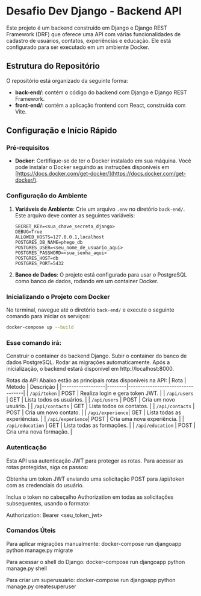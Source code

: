 # Desafio Dev Django - Backend API

Este projeto é um backend construído em Django e Django REST Framework (DRF) que oferece uma API com várias funcionalidades de cadastro de usuários, contatos, experiências e educação. Ele está configurado para ser executado em um ambiente Docker.

## Estrutura do Repositório

O repositório está organizado da seguinte forma:

- **back-end/**: contém o código do backend com Django e Django REST Framework.
- **front-end/**: contém a aplicação frontend com React, construída com Vite.

## Configuração e Início Rápido

### Pré-requisitos

- **Docker**: Certifique-se de ter o Docker instalado em sua máquina. Você pode instalar o Docker seguindo as instruções disponíveis em [https://docs.docker.com/get-docker/](https://docs.docker.com/get-docker/).

### Configuração do Ambiente

1. **Variáveis de Ambiente**: Crie um arquivo `.env` no diretório `back-end/`. Este arquivo deve conter as seguintes variáveis:

    ```env
    SECRET_KEY=<sua_chave_secreta_django>
    DEBUG=True
    ALLOWED_HOSTS=127.0.0.1,localhost
    POSTGRES_DB_NAME=phego_db
    POSTGRES_USER=<seu_nome_de_usuario_aqui>
    POSTGRES_PASSWORD=<sua_senha_aqui>
    POSTGRES_HOST=db
    POSTGRES_PORT=5432
    ```

2. **Banco de Dados**: O projeto está configurado para usar o PostgreSQL como banco de dados, rodando em um container Docker.

### Inicializando o Projeto com Docker

No terminal, navegue até o diretório `back-end/` e execute o seguinte comando para iniciar os serviços:

```bash
docker-compose up --build
```
### Esse comando irá:

Construir o container do backend Django.
Subir o container do banco de dados PostgreSQL.
Rodar as migrações automaticamente.
Após a inicialização, o backend estará disponível em http://localhost:8000.

Rotas da API
Abaixo estão as principais rotas disponíveis na API:
| Rota             | Método | Descrição                        |
|------------------|--------|----------------------------------|
| `/api/token`     | POST   | Realiza login e gera token JWT. |
| `/api/users`     | GET    | Lista todos os usuários.        |
| `/api/users`     | POST   | Cria um novo usuário.           |
| `/api/contacts`  | GET    | Lista todos os contatos.        |
| `/api/contacts`  | POST   | Cria um novo contato.           |
| `/api/experience`| GET    | Lista todas as experiências.    |
| `/api/experience`| POST   | Cria uma nova experiência.      |
| `/api/education` | GET    | Lista todas as formações.       |
| `/api/education` | POST   | Cria uma nova formação.         |

### Autenticação
Esta API usa autenticação JWT para proteger as rotas. Para acessar as rotas protegidas, siga os passos:

Obtenha um token JWT enviando uma solicitação POST para /api/token com as credenciais do usuário.

Inclua o token no cabeçalho Authorization em todas as solicitações subsequentes, usando o formato:

Authorization: Bearer <seu_token_jwt>

### Comandos Úteis
Para aplicar migrações manualmente:
docker-compose run djangoapp python manage.py migrate

Para acessar o shell do Django:
docker-compose run djangoapp python manage.py shell

Para criar um superusuário:
docker-compose run djangoapp python manage.py createsuperuser



